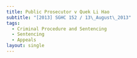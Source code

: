 ```yaml
---
title: Public Prosecutor v Quek Li Hao
subtitle: "[2013] SGHC 152 / 13\_August\_2013"
tags:
  - Criminal Procedure and Sentencing
  - Sentencing
  - Appeals
layout: single
---
```


